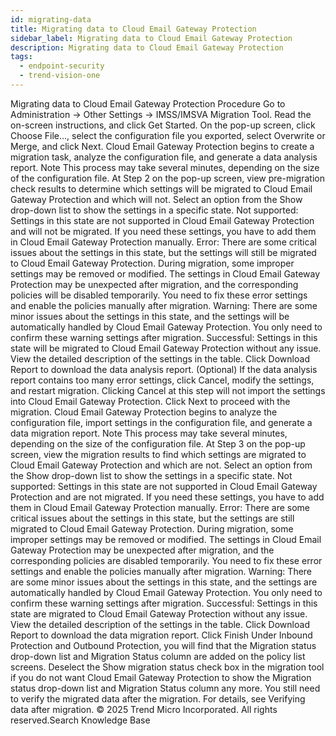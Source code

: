 ```yaml
---
id: migrating-data
title: Migrating data to Cloud Email Gateway Protection
sidebar_label: Migrating data to Cloud Email Gateway Protection
description: Migrating data to Cloud Email Gateway Protection
tags:
  - endpoint-security
  - trend-vision-one
---
```


 Migrating data to Cloud Email Gateway Protection Procedure Go to Administration → Other Settings → IMSS/IMSVA Migration Tool. Read the on-screen instructions, and click Get Started. On the pop-up screen, click Choose File..., select the configuration file you exported, select Overwrite or Merge, and click Next. Cloud Email Gateway Protection begins to create a migration task, analyze the configuration file, and generate a data analysis report. Note This process may take several minutes, depending on the size of the configuration file. At Step 2 on the pop-up screen, view pre-migration check results to determine which settings will be migrated to Cloud Email Gateway Protection and which will not. Select an option from the Show drop-down list to show the settings in a specific state. Not supported: Settings in this state are not supported in Cloud Email Gateway Protection and will not be migrated. If you need these settings, you have to add them in Cloud Email Gateway Protection manually. Error: There are some critical issues about the settings in this state, but the settings will still be migrated to Cloud Email Gateway Protection. During migration, some improper settings may be removed or modified. The settings in Cloud Email Gateway Protection may be unexpected after migration, and the corresponding policies will be disabled temporarily. You need to fix these error settings and enable the policies manually after migration. Warning: There are some minor issues about the settings in this state, and the settings will be automatically handled by Cloud Email Gateway Protection. You only need to confirm these warning settings after migration. Successful: Settings in this state will be migrated to Cloud Email Gateway Protection without any issue. View the detailed description of the settings in the table. Click Download Report to download the data analysis report. (Optional) If the data analysis report contains too many error settings, click Cancel, modify the settings, and restart migration. Clicking Cancel at this step will not import the settings into Cloud Email Gateway Protection. Click Next to proceed with the migration. Cloud Email Gateway Protection begins to analyze the configuration file, import settings in the configuration file, and generate a data migration report. Note This process may take several minutes, depending on the size of the configuration file. At Step 3 on the pop-up screen, view the migration results to find which settings are migrated to Cloud Email Gateway Protection and which are not. Select an option from the Show drop-down list to show the settings in a specific state. Not supported: Settings in this state are not supported in Cloud Email Gateway Protection and are not migrated. If you need these settings, you have to add them in Cloud Email Gateway Protection manually. Error: There are some critical issues about the settings in this state, but the settings are still migrated to Cloud Email Gateway Protection. During migration, some improper settings may be removed or modified. The settings in Cloud Email Gateway Protection may be unexpected after migration, and the corresponding policies are disabled temporarily. You need to fix these error settings and enable the policies manually after migration. Warning: There are some minor issues about the settings in this state, and the settings are automatically handled by Cloud Email Gateway Protection. You only need to confirm these warning settings after migration. Successful: Settings in this state are migrated to Cloud Email Gateway Protection without any issue. View the detailed description of the settings in the table. Click Download Report to download the data migration report. Click Finish Under Inbound Protection and Outbound Protection, you will find that the Migration status drop-down list and Migration Status column are added on the policy list screens. Deselect the Show migration status check box in the migration tool if you do not want Cloud Email Gateway Protection to show the Migration status drop-down list and Migration Status column any more. You still need to verify the migrated data after the migration. For details, see Verifying data after migration. © 2025 Trend Micro Incorporated. All rights reserved.Search Knowledge Base